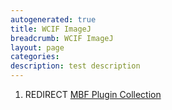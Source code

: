 ```yaml
---
autogenerated: true
title: WCIF ImageJ
breadcrumb: WCIF ImageJ
layout: page
categories: 
description: test description
---
```


1.  REDIRECT [MBF Plugin Collection](MBF_Plugin_Collection)
